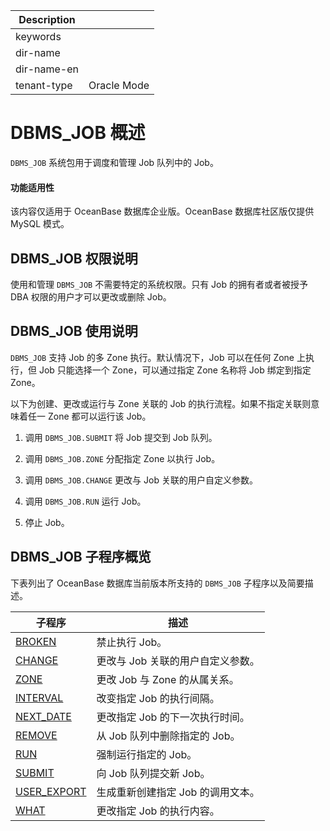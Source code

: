 | Description   |                 |
|---------------|-----------------|
| keywords      |                 |
| dir-name      |                 |
| dir-name-en   |                 |
| tenant-type   | Oracle Mode     |

# DBMS_JOB 概述

`DBMS_JOB` 系统包用于调度和管理 Job 队列中的 Job。

  <main id="notice" >
    <h4>功能适用性</h4>
    <p>该内容仅适用于 OceanBase 数据库企业版。OceanBase 数据库社区版仅提供 MySQL 模式。</p>
  </main>

## DBMS_JOB 权限说明

使用和管理 `DBMS_JOB` 不需要特定的系统权限。只有 Job 的拥有者或者被授予 DBA 权限的用户才可以更改或删除 Job。

## DBMS_JOB 使用说明

`DBMS_JOB` 支持 Job 的多 Zone 执行。默认情况下，Job 可以在任何 Zone 上执行，但 Job 只能选择一个 Zone，可以通过指定 Zone 名称将 Job 绑定到指定 Zone。

以下为创建、更改或运行与 Zone 关联的 Job 的执行流程。如果不指定关联则意味着任一 Zone 都可以运行该 Job。

1. 调用 `DBMS_JOB.SUBMIT` 将 Job 提交到 Job 队列。


2. 调用 `DBMS_JOB.ZONE` 分配指定 Zone 以执行 Job。


3. 调用 `DBMS_JOB.CHANGE` 更改与 Job 关联的用户自定义参数。


4. 调用 `DBMS_JOB.RUN` 运行 Job。


5. 停止 Job。

   

## DBMS_JOB 子程序概览

下表列出了 OceanBase 数据库当前版本所支持的 `DBMS_JOB` 子程序以及简要描述。


|                            子程序                             |          描述          |
|------------------------------------------------------------|----------------------|
| [BROKEN](../8800.dbms-job-oracle/200.broken-oracle.md)      | 禁止执行 Job。            |
| [CHANGE](../8800.dbms-job-oracle/300.change-oracle.md)      | 更改与 Job 关联的用户自定义参数。  |
| [ZONE](../8800.dbms-job-oracle/400.zone-oracle.md)        | 更改 Job 与 Zone 的从属关系。 |
| [INTERVAL](../8800.dbms-job-oracle/500.interval-oracle.md)    | 改变指定 Job 的执行间隔。      |
| [NEXT_DATE](../8800.dbms-job-oracle/600.next-date-oracle.md)   | 更改指定 Job 的下一次执行时间。   |
| [REMOVE](../8800.dbms-job-oracle/700.remove-oracle.md)      | 从 Job 队列中删除指定的 Job。  |
| [RUN](../8800.dbms-job-oracle/800.run-oracle.md)         | 强制运行指定的 Job。         |
| [SUBMIT](../8800.dbms-job-oracle/900.submit-oracle.md)      | 向 Job 队列提交新 Job。     |
| [USER_EXPORT](../8800.dbms-job-oracle/1000.user-export-oracle.md) | 生成重新创建指定 Job 的调用文本。  |
| [WHAT](../8800.dbms-job-oracle/1100.what-oracle.md)        | 更改指定 Job 的执行内容。      |


